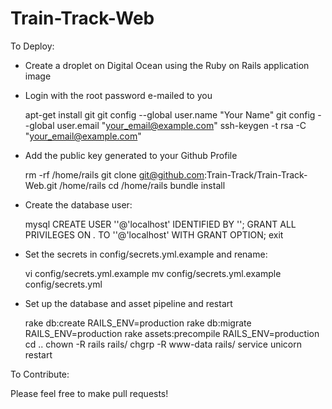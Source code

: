 Train-Track-Web
===============

To Deploy:

- Create a droplet on Digital Ocean using the Ruby on Rails application image
- Login with the root password e-mailed to you

    apt-get install git
    git config --global user.name "Your Name"
    git config --global user.email "your_email@example.com"
    ssh-keygen -t rsa -C "your_email@example.com"

- Add the public key generated to your Github Profile

    rm -rf /home/rails
    git clone git@github.com:Train-Track/Train-Track-Web.git /home/rails
    cd /home/rails
    bundle install
    
- Create the database user:

    mysql
    CREATE USER ''@'localhost' IDENTIFIED BY '';
    GRANT ALL PRIVILEGES ON *.* TO ''@'localhost' WITH GRANT OPTION;
    exit

- Set the secrets in config/secrets.yml.example and rename:

    vi config/secrets.yml.example
    mv config/secrets.yml.example config/secrets.yml

- Set up the database and asset pipeline and restart

    rake db:create RAILS_ENV=production
    rake db:migrate RAILS_ENV=production
    rake assets:precompile RAILS_ENV=production
    cd ..
    chown -R rails rails/
    chgrp -R www-data rails/
    service unicorn restart


To Contribute:

Please feel free to make pull requests!
